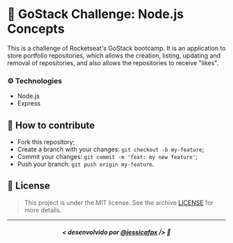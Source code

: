 # 🚀 GoStack Challenge: Node.js Concepts
This is a challenge of Rocketseat's GoStack bootcamp. It is an application to store portfolio repositories, which allows the creation, listing, updating and removal of repositories, and also allows the repositories to receive "likes".

### ⚙️ Technologies
- Node.js
- Express

## 🤔 How to contribute

- Fork this repository;
- Create a branch with your changes: `git checkout -b my-feature`;
- Commit your changes: `git commit -m 'feat: my new feature'`;
- Push your branch: `git push origin my-feature`.

## 📜 License

> This project is under the MIT license. See the archive [LICENSE](https://github.com/jessicafpx/gostack-desafio-conceitos-node/blob/master/LICENSE.md) for more details.
---

##### <p align="center"> <strong> < desenvolvido por <a href="github.com/jessicafpx"> @jessicafpx</a> /></strong> 👋